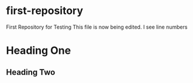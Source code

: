 # first-repository
First Repository for Testing
This file is now being edited.
I see line numbers
<h1>Heading One</h1>
<h2>Heading Two</h2>
